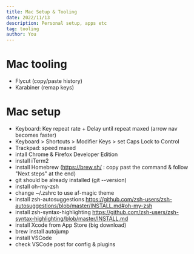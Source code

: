 ```yaml
---
title: Mac Setup & Tooling
date: 2022/11/13
description: Personal setup, apps etc
tag: tooling
author: You
---
```


# Mac tooling

- Flycut (copy/paste history)
- Karabiner (remap keys)

# Mac setup

- Keyboard: Key repeat rate + Delay until repeat maxed (arrow nav becomes faster)
- Keyboard > Shortcuts > Modifier Keys > set Caps Lock to Control
- Trackpad: speed maxed
- intall Chrome & Firefox Developer Edition
- install iTerm2
- install Homebrew (https://brew.sh/ : copy past the command & follow "Next steps" at the end)
- git should be already installed (git --version)
- install oh-my-zsh
- change ~/.zshrc to use af-magic theme
- install zsh-autosuggestions https://github.com/zsh-users/zsh-autosuggestions/blob/master/INSTALL.md#oh-my-zsh
- install zsh-syntax-highlighting https://github.com/zsh-users/zsh-syntax-highlighting/blob/master/INSTALL.md
- install Xcode from App Store (big download)
- brew install autojump
- install VSCode
- check VSCode post for config & plugins

